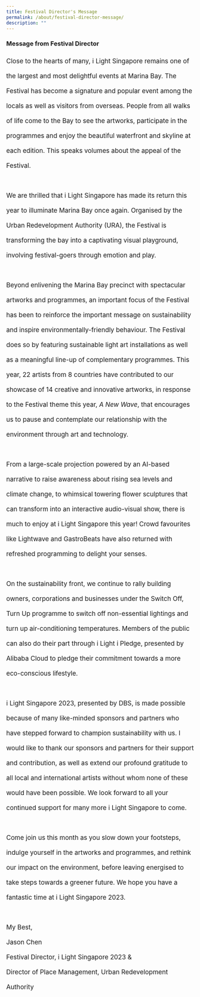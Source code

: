 ```yaml
---
title: Festival Director's Message
permalink: /about/festival-director-message/
description: ""
---
```

### Message from Festival Director
<p style="font-size:17px; line-height:40px">
Close to the hearts of many, i Light Singapore remains one of the largest and most delightful events at Marina Bay. The Festival has become a signature and popular event among the locals as well as visitors from overseas. People from all walks of life come to the Bay to see the artworks, participate in the programmes and enjoy the beautiful waterfront and skyline at each edition. This speaks volumes about the appeal of the Festival.
<br><br>
We are thrilled that i Light Singapore has made its return this year to illuminate Marina Bay once again. Organised by the Urban Redevelopment Authority (URA), the Festival is transforming the bay into a captivating visual playground, involving festival-goers through emotion and play.
<br><br>
Beyond enlivening the Marina Bay precinct with spectacular artworks and programmes, an important focus of the Festival has been to reinforce the important message on sustainability and inspire environmentally-friendly behaviour. The Festival does so by featuring sustainable light art installations as well as a meaningful line-up of complementary programmes. This year, 22 artists from 8 countries have contributed to our showcase of 14 creative and innovative artworks, in response to the Festival theme this year, <i>A New Wave</i>, that encourages us to pause and contemplate our relationship with the environment through art and technology. 
<br><br>
From a large-scale projection powered by an AI-based narrative to raise awareness about rising sea levels and climate change, to whimsical towering flower sculptures that can transform into an interactive audio-visual show, there is much to enjoy at i Light Singapore this year! Crowd favourites like Lightwave and GastroBeats have also returned with refreshed programming to delight your senses.
<br><br>
On the sustainability front, we continue to rally building owners, corporations and businesses under the Switch Off, Turn Up programme to switch off non-essential lightings and turn up air-conditioning temperatures. Members of the public can also do their part through i Light i Pledge, presented by Alibaba Cloud to pledge their commitment towards a more eco-conscious lifestyle. 
<br><br>
i Light Singapore 2023, presented by DBS, is made possible because of many like-minded sponsors and partners who have stepped forward to champion sustainability with us. I would like to thank our sponsors and partners for their support and contribution, as well as extend our profound gratitude to all local and international artists without whom none of these would have been possible. We look forward to all your continued support for many more i Light Singapore to come.
<br><br>
Come join us this month as you slow down your footsteps, indulge yourself in the artworks and programmes, and rethink our impact on the environment, before leaving energised to take steps towards a greener future. We hope you have a fantastic time at i Light Singapore 2023.
<br><br>
My Best,<br>
Jason Chen<br>
Festival Director, i Light Singapore 2023 &amp; <br>
Director of Place Management, Urban Redevelopment Authority</p>